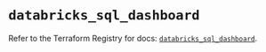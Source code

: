 # `databricks_sql_dashboard`

Refer to the Terraform Registry for docs: [`databricks_sql_dashboard`](https://registry.terraform.io/providers/databricks/databricks/1.51.0/docs/resources/sql_dashboard).
